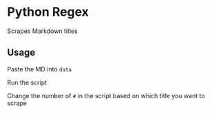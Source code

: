 # Python Regex

Scrapes Markdown titles

## Usage

Paste the MD into `data`

Run the script

Change the number of `#` in the script based on which title you want to scrape
